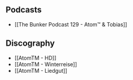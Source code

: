 ## Podcasts
- [[The Bunker Podcast 129 - Atom™ & Tobias]]

## Discography

- [[AtomTM - HD]]
- [[AtomTM - Winterreise]]
- [[AtomTM - Liedgut]]